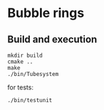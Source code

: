 # Bubble rings

## Build and execution

```
mkdir build
cmake ..
make
./bin/Tubesystem
```

for tests:

``` 
./bin/testunit
```
